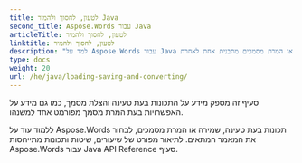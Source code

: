 ```yaml
---
title: לטעון, לחסוך ולהמיר Java
second_title: Aspose.Words עבור Java
articleTitle: לטעון, לחסוך ולהמיר
linktitle: לטעון, לחסוך ולהמיר
description: "למד על Aspose.Words עבור Java תכונות בעת טעינה, שמירת או המרת מסמכים מתבנית אחת לאחרת."
type: docs
weight: 20
url: /he/java/loading-saving-and-converting/
---
```


סעיף זה מספק מידע על התכונות בעת טעינה והצלת מסמך, כמו גם מידע על האפשרויות בעת המרת מסמך מפורמט אחד למשנהו.

ללמוד עוד על Aspose.Words תכונות בעת טעינה, שמירה או המרת מסמכים, לבחור את המאמר המתאים. לתיאור מפורט של שיעורים, שיטות ותכונות מתייחסות Aspose.Words עבור Java API Reference סעיף.
